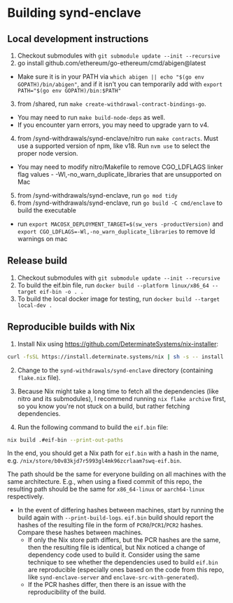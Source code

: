 # Building synd-enclave

## Local development instructions

1. Checkout submodules with `git submodule update --init --recursive`
2. go install github.com/ethereum/go-ethereum/cmd/abigen@latest
- Make sure it is in your PATH via `which abigen || echo "$(go env GOPATH)/bin/abigen"`, and if it isn't you can temporarily add with `export PATH="$(go env GOPATH)/bin:$PATH"`
3. from /shared, run `make create-withdrawal-contract-bindings-go`.
- You may need to run `make build-node-deps` as well.
- If you encounter yarn errors, you may need to upgrade yarn to v4.
4. from /synd-withdrawals/synd-enclave/nitro run `make contracts`. Must use a supported version of npm, like v18. Run `nvm use` to select the proper node version.
- You may need to modify nitro/Makefile to remove CGO_LDFLAGS linker flag values - -Wl,-no_warn_duplicate_libraries that are unsupported on Mac
5. from /synd-withdrawals/synd-enclave, run `go mod tidy`
6. from /synd-withdrawals/synd-enclave, run `go build -C cmd/enclave` to build the executable
- run `export MACOSX_DEPLOYMENT_TARGET=$(sw_vers -productVersion)` and `export CGO_LDFLAGS=-Wl,-no_warn_duplicate_libraries` to remove ld warnings on mac

## Release build

1. Checkout submodules with `git submodule update --init --recursive`
2. To build the eif.bin file, run `docker build --platform linux/x86_64 --target eif-bin -o . .`
3. To build the local docker image for testing, run `docker build --target local-dev .`

## Reproducible builds with Nix

1. Install Nix using https://github.com/DeterminateSystems/nix-installer:

```sh
curl -fsSL https://install.determinate.systems/nix | sh -s -- install
```

2. Change to the `synd-withdrawals/synd-enclave` directory (containing `flake.nix` file).

3. Because Nix might take a long time to fetch all the dependencies (like nitro and its submodules),
I recommend running `nix flake archive` first, so you know you're not stuck on a build, but rather fetching dependencies.

4. Run the following command to build the `eif.bin` file:

```sh
nix build .#eif-bin --print-out-paths
```

In the end, you should get a Nix path for `eif.bin` with a hash in the name, e.g.
`/nix/store/b0v83kjd7r5993gl4mk96zcrlaam7swq-eif.bin`.

The path should be the same for everyone building on all machines with the same architecture.
E.g., when using a fixed commit of this repo, the resulting path should be the same for `x86_64-linux` or `aarch64-linux` respectively.
- In the event of differing hashes between machines, start by running the build again with `--print-build-logs`. `eif.bin` build should report the hashes of the resulting file in the form of `PCR0`/`PCR1`/`PCR2` hashes. Compare these hashes between machines.
  - If only the Nix store path differs, but the PCR hashes are the same, then the resulting file is identical, but Nix noticed a change of dependency code used to build it. Consider using the same technique to see whether the dependencies used to build `eif.bin` are reproducible (especially ones based on the code from this repo, like `synd-enclave-server` and `enclave-src-with-generated`).
  - If the PCR hashes differ, then there is an issue with the reproducibility of the build.
